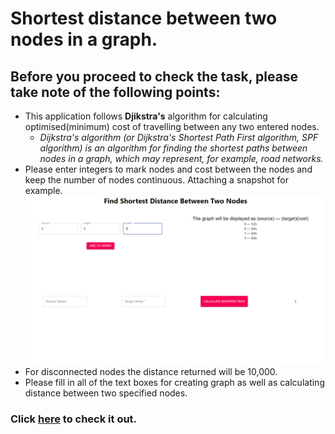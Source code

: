 # Shortest distance between two nodes in a graph.
## Before you proceed to check the task, please take note of the following points:
* This application follows **Djikstra's** algorithm for calculating optimised(minimum) cost of travelling between any two entered nodes.
    * *Dijkstra's algorithm (or Dijkstra's Shortest Path First algorithm, SPF algorithm) is an algorithm for finding the shortest paths between nodes in a graph, which may represent, for example, road networks.*
* Please enter integers to mark nodes and cost between the nodes and keep the number of nodes continuous. Attaching a snapshot for example.
![alt text](https://github.com/rranjan14/graph-vis/blob/main/images/image1.png "Image 1")
* For disconnected nodes the distance returned will be 10,000.
* Please fill in all of the text boxes for creating graph as well as calculating distance between two specified nodes.
### Click [here](https://rranjan14.github.io/graph-vis/) to check it out.
